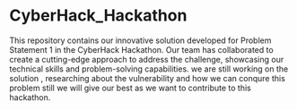 # CyberHack_Hackathon
This repository contains our innovative solution developed for Problem Statement 1 in the CyberHack Hackathon. Our team has collaborated to create a cutting-edge approach to address the challenge, showcasing our technical skills and problem-solving capabilities. we are still working on the solution , researching about the vulnerability and how we can conqure this problem still we will give our best as we want to contribute to this hackathon.


